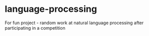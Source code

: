 # language-processing
For fun project - random work at natural language processing after participating in a competition
